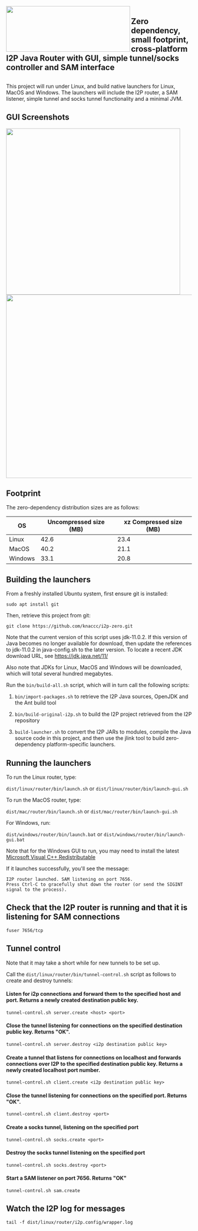 <img src="https://github.com/knaccc/i2p-zero/blob/master/i2p-zero.png" align="left" width="336" height="124">

## Zero dependency, small footprint, cross-platform I2P Java Router with GUI, simple tunnel/socks controller and SAM interface

##

This project will run under Linux, and build native launchers for Linux, MacOS and Windows.
The launchers will include the I2P router, a SAM listener, simple tunnel and socks tunnel functionality and a minimal JVM.

## GUI Screenshots

<img src="https://github.com/knaccc/i2p-zero/blob/master/screenshot1.png" align="center" width="472" height="451">
<br/>
<img src="https://github.com/knaccc/i2p-zero/blob/master/screenshot2.png" align="center" width="892" height="498">

## Footprint

The zero-dependency distribution sizes are as follows:

OS | Uncompressed size (MB) | xz Compressed size (MB)
------------ | ------------- | -------------
Linux | 42.6 | 23.4
MacOS | 40.2 | 21.1
Windows | 33.1 | 20.8

## Building the launchers

From a freshly installed Ubuntu system, first ensure git is installed:

`sudo apt install git`

Then, retrieve this project from git:

`git clone https://github.com/knaccc/i2p-zero.git`

Note that the current version of this script uses jdk-11.0.2. If this version of Java becomes no longer available for
download, then update the references to jdk-11.0.2 in java-config.sh to the later version. To locate a recent
JDK download URL, see https://jdk.java.net/11/

Also note that JDKs for Linux, MacOS and Windows will be downloaded, which will total several hundred megabytes.

Run the `bin/build-all.sh` script, which will in turn call the following scripts:

1. `bin/import-packages.sh` to retrieve the I2P Java sources, OpenJDK and the Ant build tool

2. `bin/build-original-i2p.sh` to build the I2P project retrieved from the I2P repository

3. `build-launcher.sh` to convert the I2P JARs to modules, compile the Java source code in this project, and then use
the jlink tool to build zero-dependency platform-specific launchers.

## Running the launchers

To run the Linux router, type:

`dist/linux/router/bin/launch.sh`
or `dist/linux/router/bin/launch-gui.sh`

To run the MacOS router, type:

`dist/mac/router/bin/launch.sh`
or `dist/mac/router/bin/launch-gui.sh`

For Windows, run:

`dist/windows/router/bin/launch.bat`
or `dist/windows/router/bin/launch-gui.bat`

Note that for the Windows GUI to run, you may need to install the latest <a href="https://support.microsoft.com/en-us/help/2977003/the-latest-supported-visual-c-downloads">Microsoft Visual C++ Redistributable</a>

If it launches successfully, you'll see the message:

```
I2P router launched. SAM listening on port 7656.
Press Ctrl-C to gracefully shut down the router (or send the SIGINT signal to the process).
```

## Check that the I2P router is running and that it is listening for SAM connections

`fuser 7656/tcp`


## Tunnel control

Note that it may take a short while for new tunnels to be set up.

Call the `dist/linux/router/bin/tunnel-control.sh` script as follows to create and destroy tunnels:

#### Listen for i2p connections and forward them to the specified host and port. Returns a newly created destination public key.

`tunnel-control.sh server.create <host> <port>`


#### Close the tunnel listening for connections on the specified destination public key. Returns "OK".

`tunnel-control.sh server.destroy <i2p destination public key>`


#### Create a tunnel that listens for connections on localhost and forwards connections over I2P to the specified destination public key. Returns a newly created localhost port number.

`tunnel-control.sh client.create <i2p destination public key>`


#### Close the tunnel listening for connections on the specified port. Returns "OK".

`tunnel-control.sh client.destroy <port>`

#### Create a socks tunnel, listening on the specified port

`tunnel-control.sh socks.create <port>`

#### Destroy the socks tunnel listening on the specified port

`tunnel-control.sh socks.destroy <port>`

#### Start a SAM listener on port 7656. Returns "OK"

`tunnel-control.sh sam.create`


## Watch the I2P log for messages

`tail -f dist/linux/router/i2p.config/wrapper.log`
